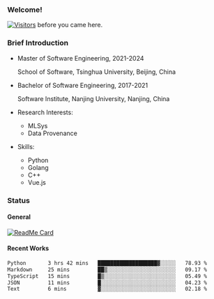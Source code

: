 ### Welcome!

[![Visitors](https://visitor-badge.laobi.icu/badge?page_id=HermitSun.HermitSun)]() before you came here.

### Brief Introduction

- Master of Software Engineering, 2021-2024
  
  School of Software, Tsinghua University, Beijing, China

- Bachelor of Software Engineering, 2017-2021
  
  Software Institute, Nanjing University, Nanjing, China

- Research Interests:
  - MLSys
  - Data Provenance

- Skills:
  - Python
  - Golang
  - C++
  - Vue.js

### Status

#### General

[![ReadMe Card](https://github-readme-stats.hermitsun.vercel.app/api?username=HermitSun&count_private=true&show_icons=true)]()

#### Recent Works

<!--START_SECTION:waka-->

```txt
Python       3 hrs 42 mins   ███████████████████▓░░░░░   78.93 %
Markdown     25 mins         ██▒░░░░░░░░░░░░░░░░░░░░░░   09.17 %
TypeScript   15 mins         █▒░░░░░░░░░░░░░░░░░░░░░░░   05.49 %
JSON         11 mins         █░░░░░░░░░░░░░░░░░░░░░░░░   04.23 %
Text         6 mins          ▓░░░░░░░░░░░░░░░░░░░░░░░░   02.18 %
```

<!--END_SECTION:waka-->
